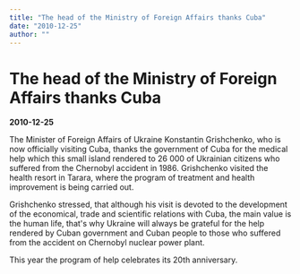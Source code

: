 ```yaml
---
title: "The head of the Ministry of Foreign Affairs thanks Cuba"
date: "2010-12-25"
author: ""
---
```


# The head of the Ministry of Foreign Affairs thanks Cuba

**2010-12-25** 

The Minister of Foreign Affairs of Ukraine Konstantin Grishchenko, who is now officially visiting Cuba, thanks the government of Cuba for the medical help which this small island rendered to 26 000 of Ukrainian citizens who suffered from the Chernobyl accident in 1986. Grishchenko visited the health resort in Tarara, where the program of treatment and health improvement is being carried out.

Grishchenko stressed, that although his visit is devoted to the development of the economical, trade and scientific relations with Cuba, the main value is the human life, that's why Ukraine will always be grateful for the help rendered by Cuban government and Cuban people to those who suffered from the accident on Chernobyl nuclear power plant.

This year the program of help celebrates its 20th anniversary.